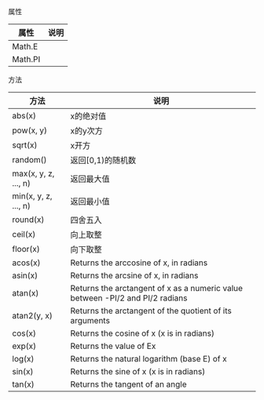 属性

| 属性    | 说明 |
| ------- | ---- |
| Math.E  |      |
| Math.PI |      |

方法

| 方法                 | 说明                                                         |
| -------------------- | ------------------------------------------------------------ |
| abs(x)               | x的绝对值                                                    |
| pow(x, y)            | x的y次方                                                     |
| sqrt(x)              | x开方                                                        |
| random()             | 返回[0,1)的随机数                                            |
| max(x, y, z, ..., n) | 返回最大值                                                   |
| min(x, y, z, ..., n) | 返回最小值                                                   |
| round(x)             | 四舍五入                                                     |
| ceil(x)              | 向上取整                                                     |
| floor(x)             | 向下取整                                                     |
| acos(x)              | Returns the arccosine of x, in radians                       |
| asin(x)              | Returns the arcsine of x, in radians                         |
| atan(x)              | Returns the arctangent of x as a numeric value between -PI/2 and PI/2 radians |
| atan2(y, x)          | Returns the arctangent of the quotient of its arguments      |
| cos(x)               | Returns the cosine of x (x is in radians)                    |
| exp(x)               | Returns the value of Ex                                      |
| log(x)               | Returns the natural logarithm (base E) of x                  |
| sin(x)               | Returns the sine of x (x is in radians)                      |
| tan(x)               | Returns the tangent of an angle                              |